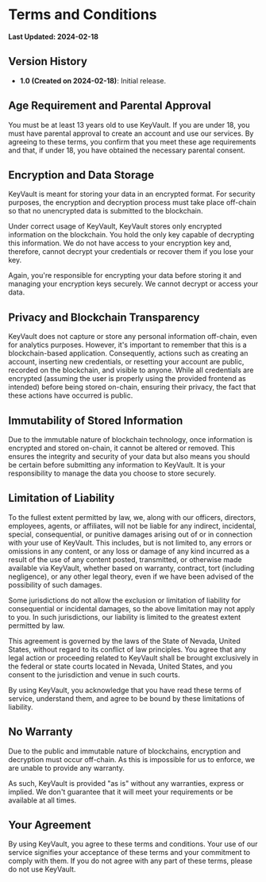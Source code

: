 # Terms and Conditions

**Last Updated: 2024-02-18**

## Version History

- **1.0 (Created on 2024-02-18)**: Initial release.

## Age Requirement and Parental Approval

You must be at least 13 years old to use KeyVault. If you are under 18, you must have parental approval to create an account and use our services. By agreeing to these terms, you confirm that you meet these age requirements and that, if under 18, you have obtained the necessary parental consent.

## Encryption and Data Storage

KeyVault is meant for storing your data in an encrypted format. For security purposes, the encryption and decryption process must take place off-chain so that no unencrypted data is submitted to the blockchain.

Under correct usage of KeyVault, KeyVault stores only encrypted information on the blockchain. You hold the only key capable of decrypting this information. We do not have access to your encryption key and, therefore, cannot decrypt your credentials or recover them if you lose your key.

Again, you're responsible for encrypting your data before storing it and managing your encryption keys securely. We cannot decrypt or access your data.

## Privacy and Blockchain Transparency

KeyVault does not capture or store any personal information off-chain, even for analytics purposes. However, it's important to remember that this is a blockchain-based application. Consequently, actions such as creating an account, inserting new credentials, or resetting your account are public, recorded on the blockchain, and visible to anyone. While all credentials are encrypted (assuming the user is properly using the provided frontend as intended) before being stored on-chain, ensuring their privacy, the fact that these actions have occurred is public.

## Immutability of Stored Information

Due to the immutable nature of blockchain technology, once information is encrypted and stored on-chain, it cannot be altered or removed. This ensures the integrity and security of your data but also means you should be certain before submitting any information to KeyVault. It is your responsibility to manage the data you choose to store securely.

## Limitation of Liability

To the fullest extent permitted by law, we, along with our officers, directors, employees, agents, or affiliates, will not be liable for any indirect, incidental, special, consequential, or punitive damages arising out of or in connection with your use of KeyVault. This includes, but is not limited to, any errors or omissions in any content, or any loss or damage of any kind incurred as a result of the use of any content posted, transmitted, or otherwise made available via KeyVault, whether based on warranty, contract, tort (including negligence), or any other legal theory, even if we have been advised of the possibility of such damages.

Some jurisdictions do not allow the exclusion or limitation of liability for consequential or incidental damages, so the above limitation may not apply to you. In such jurisdictions, our liability is limited to the greatest extent permitted by law.

This agreement is governed by the laws of the State of Nevada, United States, without regard to its conflict of law principles. You agree that any legal action or proceeding related to KeyVault shall be brought exclusively in the federal or state courts located in Nevada, United States, and you consent to the jurisdiction and venue in such courts.

By using KeyVault, you acknowledge that you have read these terms of service, understand them, and agree to be bound by these limitations of liability.

## No Warranty

Due to the public and immutable nature of blockchains, encryption and decryption must occur off-chain. As this is impossible for us to enforce, we are unable to provide any warranty.

As such, KeyVault is provided "as is" without any warranties, express or implied. We don't guarantee that it will meet your requirements or be available at all times.

## Your Agreement

By using KeyVault, you agree to these terms and conditions. Your use of our service signifies your acceptance of these terms and your commitment to comply with them. If you do not agree with any part of these terms, please do not use KeyVault.
